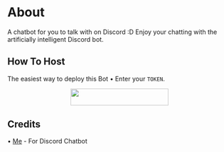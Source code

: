 # About
A chatbot for you to talk with on Discord :D Enjoy your chatting with the artificially intelligent Discord bot.
## How To Host
The easiest way to deploy this Bot
• Enter your ```TOKEN```.
<p align="center"><a href="https://heroku.com/deploy?template=https://github.com/MoeZilla/Chatbot-Discord"> <img src="https://img.shields.io/badge/Deploy%20To%20Heroku-black?style=for-the-badge&logo=heroku" width="220" height="38.45"/></a></p>
 
## Credits
• [Me](https://github.com/MoeZilla) - For Discord Chatbot
